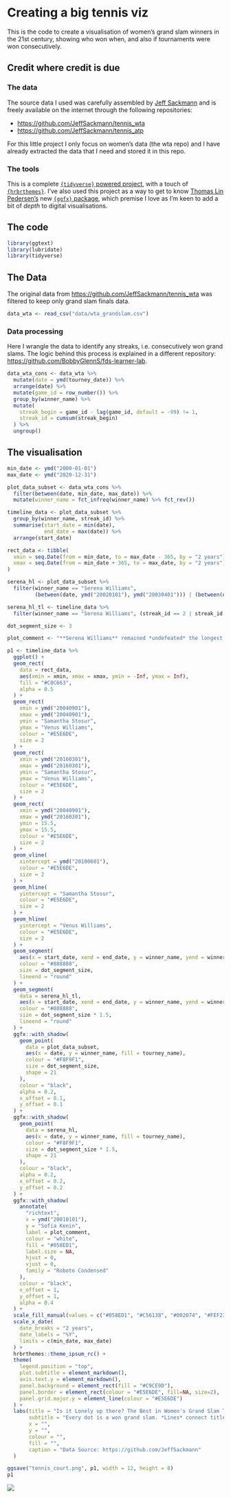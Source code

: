 Creating a big tennis viz
================

This is the code to create a visualisation of women’s grand slam winners
in the 21st century, showing who won when, and also if tournaments were
won consecutively.

## Credit where credit is due

### The data

The source data I used was carefully assembled by [Jeff
Sackmann](https://github.com/JeffSackmann) and is freely available on
the internet through the following repositories:

-   <https://github.com/JeffSackmann/tennis_wta>
-   <https://github.com/JeffSackmann/tennis_atp>

For this little project I only focus on women’s data (the wta repo) and
I have already extracted the data that I need and stored it in this
repo.

### The tools

This is a complete [`{tidyverse}` powered
project](https://www.tidyverse.org/), with a touch of
[`{hrbrthemes}`](https://hrbrmstr.github.io/hrbrthemes/). I’ve also used
this project as a way to get to know [Thomas Lin
Pedersen’s](https://github.com/thomasp85) new [`{ggfx}`
package](https://github.com/thomasp85/ggfx), which premise I love as I’m
keen to add a bit of *depth* to digital visualisations.

## The code

``` r
library(ggtext)
library(lubridate)
library(tidyverse)
```

## The Data

The original data from <https://github.com/JeffSackmann/tennis_wta> was
filtered to keep only grand slam finals data.

``` r
data_wta <- read_csv("data/wta_grandslam.csv")
```

### Data processing

Here I wrangle the data to identify any streaks, i.e. consecutively won
grand slams. The logic behind this process is explained in a different
repository: <https://github.com/BobbyGlennS/fds-learner-lab>.

``` r
data_wta_cons <- data_wta %>% 
  mutate(date = ymd(tourney_date)) %>% 
  arrange(date) %>% 
  mutate(game_id = row_number()) %>% 
  group_by(winner_name) %>% 
  mutate(
    streak_begin = game_id - lag(game_id, default = -99) != 1,
    streak_id = cumsum(streak_begin)
  ) %>% 
  ungroup()
```

## The visualisation

``` r
min_date <- ymd("2000-01-01")
max_date <- ymd("2020-12-31")

plot_data_subset <- data_wta_cons %>%
  filter(between(date, min_date, max_date)) %>%
  mutate(winner_name = fct_infreq(winner_name) %>% fct_rev())

timeline_data <- plot_data_subset %>%
  group_by(winner_name, streak_id) %>%
  summarise(start_date = min(date),
            end_date = max(date)) %>%
  arrange(start_date)

rect_data <- tibble(
  xmin = seq.Date(from = min_date, to = max_date - 365, by = "2 years"),
  xmax = seq.Date(from = min_date + 365, to = max_date, by = "2 years")
)

serena_hl <- plot_data_subset %>%
  filter(winner_name == "Serena Williams",
         (between(date, ymd("20020101"), ymd("20030401"))) | (between(date, ymd("20140101"), ymd("20160101"))))

serena_hl_tl <- timeline_data %>%
  filter(winner_name == "Serena Williams", (streak_id == 2 | streak_id == 13))

dot_segment_size <- 3

plot_comment <- "**Serena Williams** remained *undefeated* the longest. She won 4  \n grand slams in a row between Roland Garros 2002 and the  \nAustralian Open 2003.  \n\nMore than a decade later she won 4 titles in a row *again*  \nbetween the US Open 2014 and Wimbledon 2015."

p1 <- timeline_data %>%
  ggplot() +
  geom_rect(
    data = rect_data,
    aes(xmin = xmin, xmax = xmax, ymin = -Inf, ymax = Inf),
    fill = "#C0C663",
    alpha = 0.5
  ) +
  geom_rect(
    xmin = ymd("20040901"),
    xmax = ymd("20040901"),
    ymin = "Samantha Stosur",
    ymax = "Venus Williams",
    colour = "#E5E6DE",
    size = 2
  ) +
  geom_rect(
    xmin = ymd("20160301"),
    xmax = ymd("20160301"),
    ymin = "Samantha Stosur",
    ymax = "Venus Williams",
    colour = "#E5E6DE",
    size = 2
  ) +
  geom_rect(
    xmin = ymd("20040901"),
    xmax = ymd("20160301"),
    ymin = 15.5,
    ymax = 15.5,
    colour = "#E5E6DE",
    size = 2
  ) +
  geom_vline(
    xintercept = ymd("20100601"),
    colour = "#E5E6DE",
    size = 2
  ) +
  geom_hline(
    yintercept = "Samantha Stosur",
    colour = "#E5E6DE",
    size = 2
  ) +
  geom_hline(
    yintercept = "Venus Williams",
    colour = "#E5E6DE",
    size = 2
  ) +
  geom_segment(
    aes(x = start_date, xend = end_date, y = winner_name, yend = winner_name),
    colour = "#888888",
    size = dot_segment_size,
    lineend = "round"
  ) +
  geom_segment(
    data = serena_hl_tl,
    aes(x = start_date, xend = end_date, y = winner_name, yend = winner_name),
    colour = "#888888",
    size = dot_segment_size * 1.5,
    lineend = "round"
  ) +
  ggfx::with_shadow(
    geom_point(
      data = plot_data_subset,
      aes(x = date, y = winner_name, fill = tourney_name),
      colour = "#F8F9F1",
      size = dot_segment_size,
      shape = 21
    ),
    colour = "black",
    alpha = 0.2,
    x_offset = 0.1,
    y_offset = 0.1
  ) +
  ggfx::with_shadow(
    geom_point(
      data = serena_hl,
      aes(x = date, y = winner_name, fill = tourney_name),
      colour = "#F8F9F1",
      size = dot_segment_size * 1.5,
      shape = 21
    ),
    colour = "black",
    alpha = 0.2,
    x_offset = 0.2,
    y_offset = 0.2
  ) +
  ggfx::with_shadow(
    annotate(
      "richtext",
      x = ymd("20010101"),
      y = "Sofia Kenin",
      label = plot_comment,
      colour = "white",
      fill = "#058ED1",
      label.size = NA,
      hjust = 0,
      vjust = 0,
      family = "Roboto Condensed"
    ),
    colour = "black",
    x_offset = 1,
    y_offset = 1,
    alpha = 0.4
  ) +
  scale_fill_manual(values = c("#058ED1", "#C56138", "#002074", "#FEF230")) +
  scale_x_date(
    date_breaks = "2 years",
    date_labels = "%Y",
    limits = c(min_date, max_date)
  ) +
  hrbrthemes::theme_ipsum_rc() +
  theme(
    legend.position = "top",
    plot.subtitle = element_markdown(),
    axis.text.y = element_markdown(),
    panel.background = element_rect(fill = "#C9CE9D"),
    panel.border = element_rect(colour = "#E5E6DE", fill=NA, size=2),
    panel.grid.major.y = element_line(colour = "#E5E6DE")
  ) +
  labs(title = "Is it Lonely up there? The Best in Women's Grand Slam Tennis of the 21st Century",
       subtitle = "Every dot is a won grand slam. *Lines* connect titles that were won *consecutively.*",
       x = "",
       y = "",
       colour = "",
       fill = "",
       caption = "Data Source: https://github.com/JeffSackmann"
  )

ggsave("tennis_court.png", p1, width = 12, height = 8)
p1
```

![](README_files/figure-gfm/unnamed-chunk-4-1.png)<!-- -->
